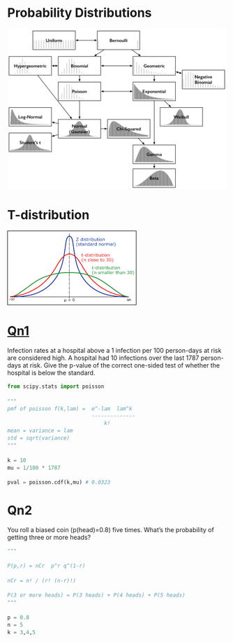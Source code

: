 # Probability Distributions
![](images/distributions.png)

# T-distribution
![](images/t_dist_plot.png)

# [Qn1](https://towardsdatascience.com/40-statistics-interview-problems-and-answers-for-data-scientists-6971a02b7eee)
Infection rates at a hospital above a 1 infection per 100 person-days at risk are considered high. A hospital had 10 infections over the last 1787 person-days at risk. Give the p-value of the correct one-sided test of whether the hospital is below the standard.

```python
from scipy.stats import poisson

"""
pmf of poisson f(k,lam) =  e^-lam  lam^k
                           --------------
						       k!
mean = variance = lam
std = sqrt(variance)
"""

k = 10
mu = 1/100 * 1787

pval = poisson.cdf(k,mu) # 0.0323

```

# Qn2
You roll a biased coin (p(head)=0.8) five times. What’s the probability of getting three or more heads?

```python
"""

P(p,r) = nCr  p^r q^(1-r)

nCr = n! / (r! (n-r)!)

P(3 or more heads) = P(3 heads) + P(4 heads) + P(5 heads)
"""

p = 0.8
n = 5
k = 3,4,5


```
